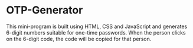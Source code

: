 # OTP-Generator
This mini-program is built using HTML, CSS and JavaScript and generates 6-digit numbers suitable for one-time passwords.
When the person clicks on the 6-digit code, the code will be copied for that person.
